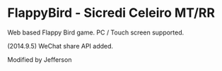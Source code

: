 FlappyBird - Sicredi Celeiro MT/RR
==========

Web based Flappy Bird game. PC / Touch screen supported.

(2014.9.5) WeChat share API added.

Modified by Jefferson
